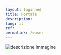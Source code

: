 ```yaml
---
layout: loginned
title: Portale
description:
lang: it
ref: 
permalink: /=user
---
```


<section class="it-hero-wrapper it-hero-small-size"  aria-label="In evidenza">
   <div class="img-responsive-wrapper">
      <div class="img-responsive">
         <div class="img-wrapper"><img src="https://gabriel-jones.online.upid.it/assets/c1.png" title="titolo immagine" alt="descrizione immagine"></div>
      </div>
   </div>
</section>

<section>
<style>
    .centrato {text-align: center;}
  </style>
<div class="centrato">
  <h1><div id="clock"></div></h1>
</div>
</section>
